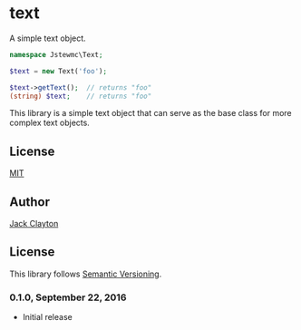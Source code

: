 # text
A simple text object.

```php
namespace Jstewmc\Text;

$text = new Text('foo');

$text->getText();  // returns "foo"
(string) $text;    // returns "foo"
```

This library is a simple text object that can serve as the base class for more complex text objects.

## License

[MIT](https://github.com/jstewmc/text/blob/master/LICENSE)

## Author

[Jack Clayton](mailto:clayjs0@gmail.com)

## License

This library follows [Semantic Versioning](http://semver.org).

### 0.1.0, September 22, 2016

* Initial release

